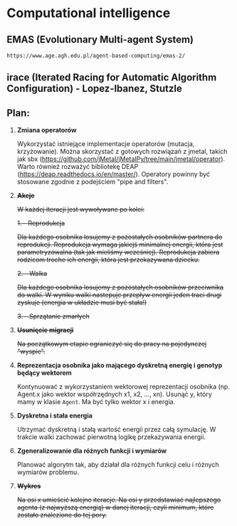 # Computational intelligence

## EMAS (Evolutionary Multi-agent System)

    https://www.age.agh.edu.pl/agent-based-computing/emas-2/

## irace (Iterated Racing for Automatic Algorithm Configuration) - Lopez-Ibanez, Stutzle

## Plan:

1. **Zmiana operatorów**

    Wykorzystać istniejące implementacje operatorów (mutacja, krzyżowanie).
    Można skorzystać z gotowych rozwiązań z jmetal, takich jak sbx (https://github.com/jMetal/jMetalPy/tree/main/jmetal/operator).
    Warto również rozważyć bibliotekę DEAP (https://deap.readthedocs.io/en/master/).
    Operatory powinny być stosowane zgodnie z podejściem "pipe and filters".

2. ~~**Akcje**~~

    ~~W każdej iteracji jest wywoływane po kolei:~~

   ~~1. - Reprodukcja~~ 
   
    ~~Dla każdego osobnika losujemy z pozostałych osobników partnera do reprodukcji.
     Reprodukcja wymaga jakiejś minimalnej energii, która jest parametryzowalna (tak jak mieliśmy wcześniej).
     Reprodukcja zabiera rodzicom troche ich energii, która jest przekazywana dziecku.~~

   ~~2. - Walka~~
   
     ~~Dla każdego osobnika losujemy z pozostałych osobników przeciwnika do walki.
     W wyniku walki nastepuje przepływ energii jeden traci drugi zyskuje (energia w układzie musi być stała!)~~

   ~~3. - Sprzątanie zmarłych~~
    
3. ~~**Usunięcie migracji**~~

    ~~Na początkowym etapie ograniczyć się do pracy na pojedynczej "wyspie".~~

4. **Reprezentacja osobnika jako mającego dyskretną energię i genotyp będący wektorem**

    Kontynuować z wykorzystaniem wektorowej reprezentacji osobnika (np. Agent.x jako wektor współrzędnych x1, x2, ..., xn). Usunąć y, który mamy w klasie `Agent`. Ma być tylko wektor x i energia.

5. **Dyskretna i stała energia**

    Utrzymać dyskretną i stałą wartość energii przez całą symulację.
    W trakcie walki zachować pierwotną logikę przekazywania energii.

6. **Zgeneralizowanie dla różnych funkcji i wymiarów**

    Planować algorytm tak, aby działał dla różnych funkcji celu i różnych wymiarów problemu.

7. ~~**Wykres**~~

    ~~Na osi x umieścić kolejne iteracje.
    Na osi y przedstawiać najlepszego agenta (z najwyższą energią) w danej iteracji, czyli minimum, które zostało znalezione do tej pory.~~
